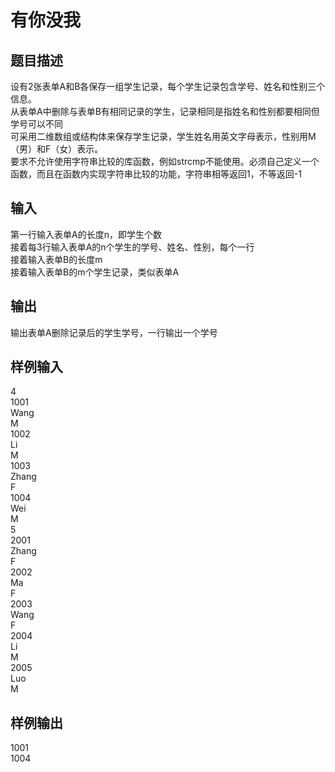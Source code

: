  # 有你没我  
  
 ## 题目描述  
 设有2张表单A和B各保存一组学生记录，每个学生记录包含学号、姓名和性别三个信息。  
 从表单A中删除与表单B有相同记录的学生，记录相同是指姓名和性别都要相同但学号可以不同  
 可采用二维数组或结构体来保存学生记录，学生姓名用英文字母表示，性别用M（男）和F（女）表示。  
 要求不允许使用字符串比较的库函数，例如strcmp不能使用。必须自己定义一个函数，而且在函数内实现字符串比较的功能，字符串相等返回1，不等返回-1  
   
 ## 输入  
 第一行输入表单A的长度n，即学生个数  
 接着每3行输入表单A的n个学生的学号、姓名、性别，每个一行  
 接着输入表单B的长度m  
 接着输入表单B的m个学生记录，类似表单A  
   
 ## 输出  
 输出表单A删除记录后的学生学号，一行输出一个学号  
   
 ## 样例输入  
4  
1001  
Wang  
M  
1002  
Li  
M  
1003  
Zhang  
F  
1004  
Wei  
M  
5  
2001  
Zhang  
F  
2002  
Ma  
F  
2003  
Wang  
F  
2004  
Li  
M  
2005  
Luo  
M  
 ## 样例输出  
 1001  
 1004  
   
  
